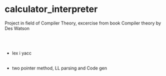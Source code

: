 # calculator_interpreter
Project in field of Compiler Theory, excercise from book Compiler theory by Des Watson

<br><br>
+ lex i yacc
<br><br>
- two pointer method, LL parsing and Code gen
<br><br>
